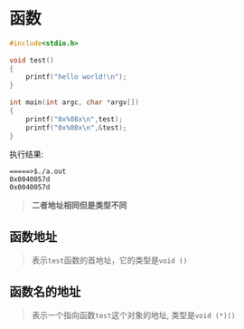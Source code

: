 # 函数


``` C
#include<stdio.h>                              
                                               
void test()                                    
{                                              
    printf("hello world!\n");                  
}                                              
                                               
int main(int argc, char *argv[])               
{                                              
    printf("0x%08x\n",test);                   
    printf("0x%08x\n",&test);                  
}                                              
```
执行结果:
```
=====>$./a.out 
0x0040057d
0x0040057d
```
> **二者地址相同但是类型不同**

## 函数地址

> 表示`test`函数的首地址，它的类型是`void ()`


## 函数名的地址

> 表示一个指向函数`test`这个对象的地址, 类型是`void (*)()`





